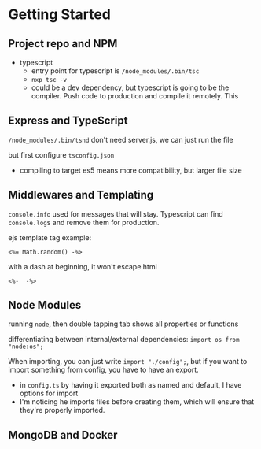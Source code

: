 # Getting Started

## Project repo and NPM

- typescript
  - entry point for typescript is `/node_modules/.bin/tsc`
  - `nxp tsc -v`
  - could be a dev dependency, but typescript is going to be the compiler. Push code to production and compile it remotely. This

## Express and TypeScript

`/node_modules/.bin/tsnd`
don't need server.js, we can just run the file

but first configure `tsconfig.json`

- compiling to target es5 means more compatibility, but larger file size

## Middlewares and Templating

`console.info` used for messages that will stay. Typescript can find `console.log`s and remove them for production.

ejs template tag example:

```
<%= Math.random() -%>
```

with a dash at beginning, it won't escape html

```
<%-  -%>
```

## Node Modules

running `node`, then double tapping tab shows all properties or functions

differentiating between internal/external dependencies:
`import os from "node:os";`

When importing, you can just write `import "./config";`, but if you want to import something from config, you have to have an export.

- in `config.ts` by having it exported both as named and default, I have options for import
- I'm noticing he imports files before creating them, which will ensure that they're properly imported.

## MongoDB and Docker

